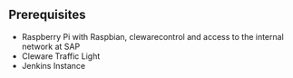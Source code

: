 ## Prerequisites
- Raspberry Pi with Raspbian, clewarecontrol and access to the internal network at SAP 
- Cleware Traffic Light
- Jenkins Instance
